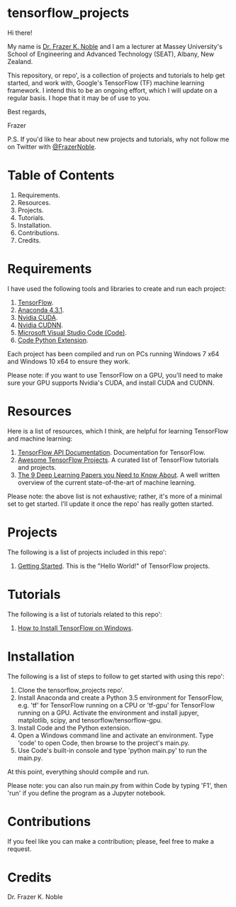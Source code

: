 # tensorflow_projects

Hi there!

My name is [Dr. Frazer K. Noble]() and I am a lecturer at Massey University's School of Engineering and Advanced Technology (SEAT), Albany, New Zealand.

This repository, or repo', is a collection of projects and tutorials to help get started, and work with, Google's TensorFlow (TF) machine learning framework. I intend this to be an ongoing effort, which I will update on a regular basis. I hope that it may be of use to you.

Best regards,

Frazer

P.S. If you'd like to hear about new projects and tutorials, why not follow me on Twitter with [@FrazerNoble](https://twitter.com/FrazerNoble).

# Table of Contents

1. Requirements.
1. Resources.
1. Projects.
1. Tutorials.
1. Installation.
1. Contributions.
1. Credits.

# Requirements

I have used the following tools and libraries to create and run each project:

1. [TensorFlow](https://www.tensorflow.org/).
1. [Anaconda 4.3.1](https://www.continuum.io/).
1. [Nvidia CUDA](https://developer.nvidia.com/cuda-zone).
1. [Nvidia CUDNN](https://developer.nvidia.com/cudnn).
1. [Microsoft Visual Studio Code (Code)](https://code.visualstudio.com/).
1. [Code Python Extension](https://marketplace.visualstudio.com/items?itemName=donjayamanne.python).

Each project has been compiled and run on PCs running Windows 7 x64 and Windows 10 x64 to ensure they work.

Please note: if you want to use TensorFlow on a GPU, you'll need to make sure your GPU supports Nvidia's CUDA, and install CUDA and CUDNN.

# Resources

Here is a list of resources, which I think, are helpful for learning TensorFlow and machine learning:

1. [TensorFlow API Documentation](https://www.tensorflow.org/api_docs/). Documentation for TensorFlow.
1. [Awesome TensorFlow Projects](https://github.com/jtoy/awesome-tensorflow). A curated list of TensorFlow tutorials and projects.
1. [The 9 Deep Learning Papers you Need to Know About](https://adeshpande3.github.io/adeshpande3.github.io/The-9-Deep-Learning-Papers-You-Need-To-Know-About.html). A well written overview of the current state-of-the-art of machine learning.

Please note: the above list is not exhaustive; rather, it's more of a minimal set to get started. I'll update it once the repo' has really gotten started.

# Projects

The following is a list of projects included in this repo':

1. [Getting Started](). This is the "Hello World!" of TensorFlow projects.

# Tutorials

The following is a list of tutorials related to this repo':

1. [How to Install TensorFlow on Windows]().

# Installation

The following is a list of steps to follow to get started with using this repo':

1. Clone the tensorflow_projects repo'.
1. Install Anaconda and create a Python 3.5 environment for TensorFlow, e.g. 'tf' for TensorFlow running on a CPU or 'tf-gpu' for TensorFlow running on a GPU. Activate the environment and install jupyer, matplotlib, scipy, and tensorflow/tensorflow-gpu.
1. Install Code and the Python extension. 
1. Open a Windows command line and activate an environment. Type 'code' to open Code, then browse to the project's main.py.
1. Use Code's built-in console and type 'python main.py' to run the main.py.

At this point, everything should compile and run.

Please note: you can also run main.py from within Code by typing 'F1', then 'run' if you define the program as a Jupyter notebook.

# Contributions

If you feel like you can make a contribution; please, feel free to make a request.

# Credits

Dr. Frazer K. Noble
